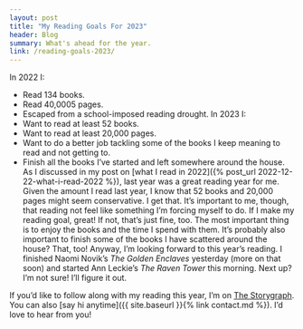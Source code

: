 ```yaml
---
layout: post
title: "My Reading Goals For 2023"
header: Blog
summary: What's ahead for the year.
link: /reading-goals-2023/
---
```

In 2022 I:
- Read 134 books.
- Read 40,0005 pages. 
- Escaped from a school-imposed reading drought. 
In 2023 I:
- Want to read at least 52 books.
- Want to read at least 20,000 pages.
- Want to do a better job tackling some of the books I keep meaning to read and not getting to.
- Finish all the books I’ve started and left somewhere around the house.
As I discussed in my post on [what I read in 2022]({% post_url 2022-12-22-what-i-read-2022 %}), last year was a great reading year for me. Given the amount I read last year, I know that 52 books and 20,000 pages might seem conservative. I get that. It’s important to me, though, that reading not feel like something I’m forcing myself to do. If I make my reading goal, great! If not, that’s just fine, too. The most important thing is to enjoy the books and the time I spend with them. It’s probably also important to finish some of the books I have scattered around the house? That, too! Anyway, I’m looking forward to this year’s reading. I finished Naomi Novik’s *The Golden Enclaves* yesterday (more on that soon) and started Ann Leckie’s *The Raven Tower* this morning. Next up? I’m not sure! I’ll figure it out.

If you’d like to follow along with my reading this year, I’m on [The Storygraph](https://app.thestorygraph.com/profile/wishfulwriting). You can also [say hi anytime]({{ site.baseurl }}{% link contact.md %}). I’d love to hear from you!
